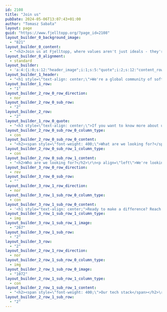 ```yaml
---
id: 2108
title: "Join us"
pubDate: 2024-05-06T13:07:43+01:00
author: "Tomasz Sabała"
layout: page
guid: "https://www.fjelltopp.org/?page_id=2108"
layout_builder_0_background_image:
  - "821"
layout_builder_0_content:
  - "<h2>Join us at Fjelltopp, where values aren't just ideals - they're the roadmap to a better tomorrow.</h2>"
layout_builder_0_alignment:
  - standard
layout_builder:
  - 'a:4:{i:0;s:12:"header_image";i:1;s:5:"quote";i:2;s:12:"content_rows";i:3;s:12:"content_rows";}'
layout_builder_1_header:
  - "<h1 style=\"text-align: center;\">We're a global community of software engineers and data scientists driven by a shared passion for scaling the peaks of public health data harmonization.</h1>\r\n<span style=\"font-weight: 400;\">At Fjelltopp we have a pool of Associate Engineers. Freelancers, part-timers and flexi-timers who work with us on a contract-by-contract basis and we’re </span><b>currently looking to expand our pool of Associate Engineers</b><span style=\"font-weight: 400;\"> as we have a couple of really exciting projects ongoing.</span>"
layout_builder_1_row:
  - "1"
layout_builder_2_row_0_row_direction:
  - nor
layout_builder_2_row_0_sub_row:
  - "2"
layout_builder_2_row:
  - "2"
layout_builder_1_row_0_quote:
  - "<h3 style=\"text-align: center;\">If you want to know more about us and how we work:</h3>\r\n<p style=\"text-align: center;\"><a class=\"button\" href=\"https://www.fjelltopp.org/about/\">Learn more about us</a></p>"
layout_builder_2_row_0_sub_row_0_column_type:
  - con
layout_builder_2_row_0_sub_row_0_content:
  - "<h2><span style=\"font-weight: 400;\">What are we looking for?</span></h2>\r\n<span style=\"font-weight: 400;\">At Fjelltopp we most enjoy working with people who share our values - who are </span><b>driven by social objectives</b><span style=\"font-weight: 400;\">, aim for the highest standards of</span><b> technical excellence</b><span style=\"font-weight: 400;\">, love </span><b>open-source</b><span style=\"font-weight: 400;\"> and love creating solutions that are </span><b>sustainable</b><span style=\"font-weight: 400;\"> for the organisations we work with.</span>\r\n\r\n<span style=\"font-weight: 400;\">We are looking to grow our pool of Associate Engineers with people who are:</span>\r\n<ul>\r\n \t<li style=\"font-weight: 400;\" aria-level=\"1\"><b>Motivated</b><span style=\"font-weight: 400;\"> by the meaningful problems we solve</span></li>\r\n \t<li style=\"font-weight: 400;\" aria-level=\"1\"><b>Dependable</b><span style=\"font-weight: 400;\"> and able to proactively deliver the agreed work remotely</span></li>\r\n \t<li style=\"font-weight: 400;\" aria-level=\"1\"><b>Confident</b><span style=\"font-weight: 400;\">, honest and constructive in their internal and external communication</span></li>\r\n \t<li style=\"font-weight: 400;\" aria-level=\"1\"><b>Curious</b> to independently learn new technologies and pursue career development</li>\r\n</ul>"
layout_builder_2_row_0_sub_row_1_column_type:
  - con
layout_builder_2_row_0_sub_row_1_content:
  - "<h2>Who are we looking for?</h2>\r\n<p align=\"left\">We're looking for somebody who brings a <strong>diverse set of experiences and ideas</strong> and really helps to complement our team. At Fjelltopp we aim to create an inclusive and diverse environment where we can all bring our <strong>unique perspectives</strong> to the table to provide the best solutions for our clients. We welcome applications from <strong>all backgrounds</strong> and we particularly encourage individuals from the countries we work in or who are underrepresented in the tech industry to apply!</p>"
layout_builder_3_row_0_row_direction:
  - rev
layout_builder_3_row_0_sub_row:
  - ""
layout_builder_3_row_1_row_direction:
  - nor
layout_builder_3_row_1_sub_row_0_column_type:
  - con
layout_builder_3_row_1_sub_row_0_content:
  - '<h1 style="text-align: center;">Ready to make a difference? Reach out to us today by sending an email to <a href="mailto:someone@example.com">jobs@fjelltopp.org</a></h1>'
layout_builder_3_row_1_sub_row_1_column_type:
  - img
layout_builder_3_row_1_sub_row_1_image:
  - "267"
layout_builder_3_row_1_sub_row:
  - "2"
layout_builder_3_row:
  - "2"
layout_builder_2_row_1_row_direction:
  - nor
layout_builder_2_row_1_sub_row_0_column_type:
  - img
layout_builder_2_row_1_sub_row_0_image:
  - "1072"
layout_builder_2_row_1_sub_row_1_column_type:
  - con
layout_builder_2_row_1_sub_row_1_content:
  - "<h2><span style=\"font-weight: 400;\">Our tech stack</span></h2>\r\n<span style=\"font-weight: 400;\">Our technology stack includes but is not limited to:</span>\r\n<ul>\r\n \t<li style=\"font-weight: 400;\" aria-level=\"1\"><b>Python</b><span style=\"font-weight: 400;\"> - specifically CKAN and Flask (inc. Jinja templating)</span></li>\r\n \t<li style=\"font-weight: 400;\" aria-level=\"1\"><b>JS</b><span style=\"font-weight: 400;\"> - specifically React</span></li>\r\n \t<li style=\"font-weight: 400;\" aria-level=\"1\"><span style=\"font-weight: 400;\">CSS / Web UI/X</span></li>\r\n \t<li style=\"font-weight: 400;\" aria-level=\"1\"><span style=\"font-weight: 400;\">Kubernetes, Docker, AWS and Azure</span></li>\r\n \t<li style=\"font-weight: 400;\" aria-level=\"1\"><span style=\"font-weight: 400;\">Git, GitHub and Jira</span></li>\r\n</ul>\r\n<span style=\"font-weight: 400;\">And we’re currently looking for engineers with skills in at least one of Python or Javascript.</span>"
layout_builder_2_row_1_sub_row:
  - "2"
---
```

